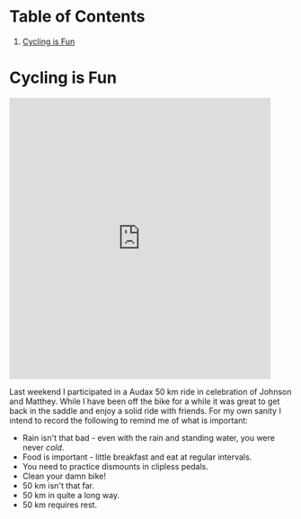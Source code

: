 
# Table of Contents

1.  [Cycling is Fun](#org8d1bab4)


<a id="org8d1bab4"></a>

# Cycling is Fun

<iframe src='https://connect.garmin.com/modern/activity/embed/5625588626' title='Reading Cycling' width='465' height='500' frameborder='0'></iframe>

Last weekend I participated in a Audax 50 km ride in celebration of Johnson and Matthey. While I have been off the bike for a while it was great to get back in the saddle and enjoy a solid ride with friends. For my own sanity I intend to record the following to remind me of what is important:

-   Rain isn't that bad - even with the rain and standing water, you were never *cold*.
-   Food is important - little breakfast and eat at regular intervals.
-   You need to practice dismounts in clipless pedals.
-   Clean your damn bike!
-   50 km isn't that far.
-   50 km in quite a long way.
-   50 km requires rest.

